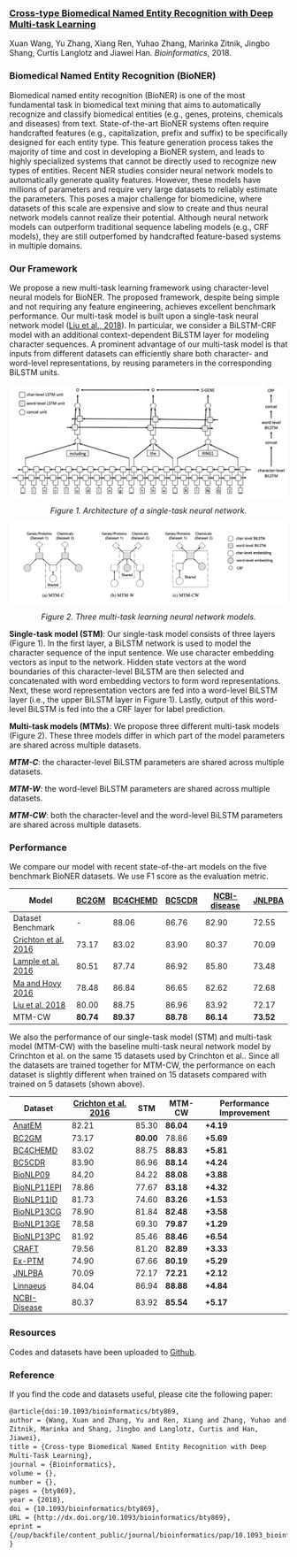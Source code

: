 ### [Cross-type Biomedical Named Entity Recognition with Deep Multi-task Learning](https://academic.oup.com/bioinformatics/advance-article/doi/10.1093/bioinformatics/bty869/5126922?guestAccessKey=403bcc14-3eca-4ff0-b9fb-5ecd1c1744d2)
Xuan Wang, Yu Zhang, Xiang Ren, Yuhao Zhang, Marinka Zitnik, Jingbo Shang, Curtis Langlotz and Jiawei Han. _Bioinformatics_, 2018.

### Biomedical Named Entity Recognition (BioNER)
Biomedical named entity recognition (BioNER) is one of the most fundamental task in biomedical text mining that aims to automatically recognize and classify biomedical entities (e.g., genes, proteins, chemicals and diseases) from text. State-of-the-art BioNER systems often require handcrafted features (e.g., capitalization, prefix and suffix) to be specifically designed for each entity type. This feature generation process takes the majority of time and cost in developing a BioNER system, and leads to highly specialized systems that cannot be directly used to recognize new types of entities. Recent NER studies consider neural network models to automatically generate quality features. However, these models have millions of parameters and require very large datasets to reliably estimate the parameters. This poses a major challenge for biomedicine, where datasets of this scale are expensive and slow to create and thus neural network models cannot realize their potential. Although neural network models can outperform traditional sequence labeling models (e.g., CRF models), they are still outperfomed by handcrafted feature-based systems in multiple domains.

### Our Framework
We propose a new multi-task learning framework using character-level neural models for BioNER. The proposed framework, despite being simple and not requiring any feature engineering, achieves excellent benchmark performance. Our multi-task model is built upon a single-task neural network model ([Liu et al., 2018](https://arxiv.org/pdf/1709.04109.pdf)). In particular, we consider a BiLSTM-CRF model with an additional context-dependent BiLSTM layer for modeling character sequences. A prominent advantage of our multi-task model is that inputs from different datasets can efficiently share both character- and word-level representations, by reusing parameters in the corresponding BiLSTM units.

![lstm](./lstm.png)
*<center>Figure 1. Architecture of a single-task neural network.</center>*

![mtms](./mtms.png)
*<center>Figure 2. Three multi-task learning neural network models.</center>*

**Single-task model (STM)**: Our single-task model consists of three layers (Figure 1). In the first layer, a BiLSTM network is used to model the character sequence of the input sentence. We use character embedding vectors as input to the network. Hidden state vectors at the word boundaries of this character-level BiLSTM are then selected and concatenated with word embedding vectors to form word representations. Next, these word representation vectors are fed into a word-level BiLSTM layer (i.e., the upper BiLSTM layer in Figure 1). Lastly, output of this word-level BiLSTM is fed into the a CRF layer for label prediction.

**Multi-task models (MTMs)**: We propose three different multi-task models (Figure 2). These three models differ in which part of the model parameters are shared across multiple datasets.

**_MTM-C_**: the character-level BiLSTM parameters are shared across multiple datasets.

**_MTM-W_**: the word-level BiLSTM parameters are shared across multiple datasets.

**_MTM-CW_**: both the character-level and the word-level BiLSTM parameters are shared across multiple datasets.

### Performance
We compare our model with recent state-of-the-art models on the five benchmark BioNER datasets. We use F1 score as the evaluation metric.

|Model | [BC2GM](https://github.com/cambridgeltl/MTL-Bioinformatics-2016/tree/master/data/BC2GM-IOBES) | [BC4CHEMD](https://github.com/cambridgeltl/MTL-Bioinformatics-2016/tree/master/data/BC4CHEMD-IOBES) | [BC5CDR](https://github.com/cambridgeltl/MTL-Bioinformatics-2016/tree/master/data/BC5CDR-IOBES) | [NCBI-disease](https://github.com/cambridgeltl/MTL-Bioinformatics-2016/tree/master/data/NCBI-disease-IOBES) | [JNLPBA](https://github.com/cambridgeltl/MTL-Bioinformatics-2016/tree/master/data/JNLPBA-IOBES) |
| ------------- |-------------| -----| -----| -----| ---- |
| Dataset Benchmark | - | 88.06 | 86.76 | 82.90 | 72.55 |
| [Crichton et al. 2016](https://github.com/cambridgeltl/MTL-Bioinformatics-2016) | 73.17 | 83.02 | 83.90 | 80.37 | 70.09 |
| [Lample et al. 2016](https://github.com/glample/tagger) | 80.51 | 87.74 | 86.92 | 85.80 | 73.48 |
| [Ma and Hovy 2016](https://github.com/XuezheMax/LasagneNLP) | 78.48 | 86.84 | 86.65 | 82.62 | 72.68 |
| [Liu et al. 2018](https://github.com/LiyuanLucasLiu/LM-LSTM-CRF) | 80.00 | 88.75 | 86.96 | 83.92 | 72.17 |
| MTM-CW | **80.74** | **89.37** | **88.78** | **86.14** | **73.52** |

We also the performance of our single-task model (STM) and multi-task model (MTM-CW) with the baseline multi-task neural network model by Crinchton et al. on the same 15 datasets used by Crinchton et al.. Since all the datasets are trained together for MTM-CW, the performance on each dataset is slightly different when trained on 15 datasets compared with trained on 5 datasets (shown above).

|Dataset | [Crichton et al. 2016](https://github.com/cambridgeltl/MTL-Bioinformatics-2016) | STM | MTM-CW | Performance Improvement |
| ------------ |------------| ------------| ------------ | ------------|
| [AnatEM](https://github.com/cambridgeltl/MTL-Bioinformatics-2016/tree/master/data/AnatEM-IOBES) | 82.21 | 85.30	| **86.04**	| **+4.19** | 
| [BC2GM](https://github.com/cambridgeltl/MTL-Bioinformatics-2016/tree/master/data/BC2GM-IOBES) | 73.17	| **80.00**	| 78.86	| **+5.69** |
| [BC4CHEMD](https://github.com/cambridgeltl/MTL-Bioinformatics-2016/tree/master/data/BC4CHEMD-IOBES) | 83.02	| 88.75	| **88.83**	| **+5.81** |
| [BC5CDR](https://github.com/cambridgeltl/MTL-Bioinformatics-2016/tree/master/data/BC5CDR-IOBES) | 83.90	| 86.96	| **88.14**	| **+4.24** |
| [BioNLP09](https://github.com/cambridgeltl/MTL-Bioinformatics-2016/tree/master/data/BioNLP09-IOBES) | 84.20	| 84.22	| **88.08**	| **+3.88** |
| [BioNLP11EPI](https://github.com/cambridgeltl/MTL-Bioinformatics-2016/tree/master/data/BioNLP11EPI-IOBES) | 78.86	| 77.67	| **83.18**	| **+4.32** |
| [BioNLP11ID](https://github.com/cambridgeltl/MTL-Bioinformatics-2016/tree/master/data/BioNLP11ID-IOBES) | 81.73	| 74.60	| **83.26**	| **+1.53** |
| [BioNLP13CG](https://github.com/cambridgeltl/MTL-Bioinformatics-2016/tree/master/data/BioNLP13CG-IOBES) | 78.90	| 81.84	| **82.48** |	**+3.58** |
| [BioNLP13GE](https://github.com/cambridgeltl/MTL-Bioinformatics-2016/tree/master/data/BioNLP13GE-IOBES) | 78.58	| 69.30	| **79.87**	| **+1.29** |
| [BioNLP13PC](https://github.com/cambridgeltl/MTL-Bioinformatics-2016/tree/master/data/BioNLP13PC-IOBES) | 81.92	| 85.46	| **88.46**	| **+6.54** |
| [CRAFT](https://github.com/cambridgeltl/MTL-Bioinformatics-2016/tree/master/data/CRAFT-IOBES) | 79.56	| 81.20	| **82.89**	| **+3.33** |
| [Ex-PTM](https://github.com/cambridgeltl/MTL-Bioinformatics-2016/tree/master/data/Ex-PTM-IOBES) | 74.90	| 67.66	| **80.19**	| **+5.29** |
| [JNLPBA](https://github.com/cambridgeltl/MTL-Bioinformatics-2016/tree/master/data/JNLPBA-IOBES) | 70.09	| 72.17	| **72.21**	| **+2.12** |
| [Linnaeus](https://github.com/cambridgeltl/MTL-Bioinformatics-2016/tree/master/data/Linnaeus-IOBES) | 84.04	| 86.94	| **88.88**	| **+4.84** |
| [NCBI-Disease](https://github.com/cambridgeltl/MTL-Bioinformatics-2016/tree/master/data/NCBI-Disease-IOBES) | 80.37	| 83.92	| **85.54**	| **+5.17** |

### Resources
Codes and datasets have been uploaded to [Github](https://github.com/yuzhimanhua/Multi-BioNER).

### Reference
If you find the code and datasets useful, please cite the following paper:
```
@article{doi:10.1093/bioinformatics/bty869,
author = {Wang, Xuan and Zhang, Yu and Ren, Xiang and Zhang, Yuhao and Zitnik, Marinka and Shang, Jingbo and Langlotz, Curtis and Han, Jiawei},
title = {Cross-type Biomedical Named Entity Recognition with Deep Multi-Task Learning},
journal = {Bioinformatics},
volume = {},
number = {},
pages = {bty869},
year = {2018},
doi = {10.1093/bioinformatics/bty869},
URL = {http://dx.doi.org/10.1093/bioinformatics/bty869},
eprint = {/oup/backfile/content_public/journal/bioinformatics/pap/10.1093_bioinformatics_bty869/1/bty869.pdf}
}
```
